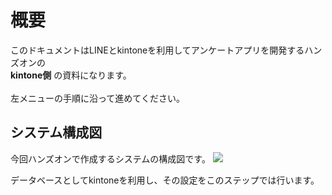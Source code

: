 # 概要

このドキュメントはLINEとkintoneを利用してアンケートアプリを開発するハンズオンの<br/>
**kintone側** の資料になります。<br/><br/>
左メニューの手順に沿って進めてください。

## システム構成図

今回ハンズオンで作成するシステムの構成図です。
<img src="https://docs.google.com/drawings/d/e/2PACX-1vTYeW-QzIj_6I22Z2w5mQeVLcVW0IFB2b7S0kiHe5n25KKDGzzk2n_k96RUNls9WrzkIrsh6S51LQjq/pub?w=928&amp;h=520">

データベースとしてkintoneを利用し、その設定をこのステップでは行います。
